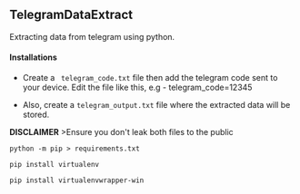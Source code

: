 ## TelegramDataExtract

Extracting data from telegram using python.

#### Installations

- Create a ``` telegram_code.txt``` file then add the telegram code sent to your device. Edit the file like this, e.g - telegram_code=12345

- Also, create a ```telegram_output.txt``` file where the extracted data will be stored. 

**DISCLAIMER** >Ensure you don't leak both files to the public

```
python -m pip > requirements.txt

pip install virtualenv

pip install virtualenvwrapper-win
```
